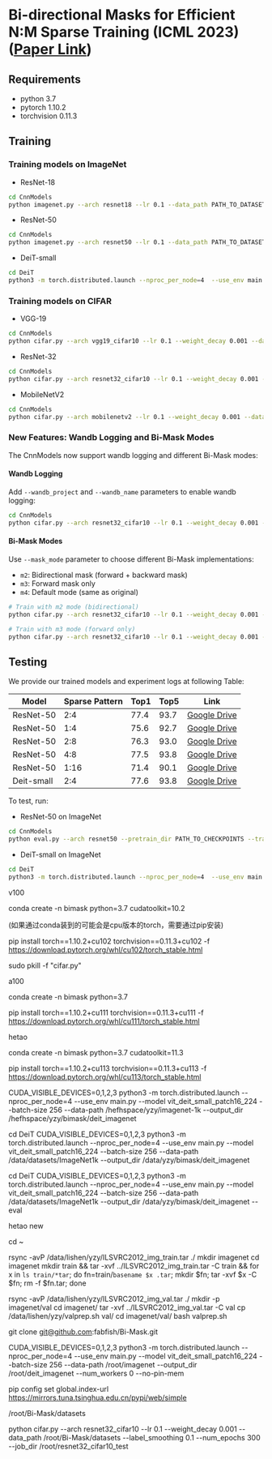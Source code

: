 # Bi-directional Masks for Efficient N:M Sparse Training (ICML 2023) ([Paper Link](https://arxiv.org/abs/2302.06058))

## Requirements

- python 3.7
- pytorch 1.10.2
- torchvision 0.11.3

## Training

### Training models on ImageNet

- ResNet-18

```bash
cd CnnModels
python imagenet.py --arch resnet18 --lr 0.1 --data_path PATH_TO_DATASETS --label_smoothing 0.1 --num_epochs 120 --job_dir PATH_TO_JOB_DIR --iter 100 --greedy_num 100
```

- ResNet-50

```bash
cd CnnModels
python imagenet.py --arch resnet50 --lr 0.1 --data_path PATH_TO_DATASETS --label_smoothing 0.1 --num_epochs 120 --job_dir PATH_TO_JOB_DIR --iter 100 --greedy_num 100
```

- DeiT-small

```bash
cd DeiT
python3 -m torch.distributed.launch --nproc_per_node=4  --use_env main.py --model vit_deit_small_patch16_224 --batch-size 256 --data-path PATH_TO_DATASETS --output_dir PATH_TO_JOB_DIR
```

### Training models on CIFAR

- VGG-19

```bash
cd CnnModels
python cifar.py --arch vgg19_cifar10 --lr 0.1 --weight_decay 0.001 --data_path PATH_TO_DATASETS --label_smoothing 0.1 --num_epochs 300 --job_dir PATH_TO_JOB_DIR
```

- ResNet-32

```bash
cd CnnModels
python cifar.py --arch resnet32_cifar10 --lr 0.1 --weight_decay 0.001 --data_path PATH_TO_DATASETS --label_smoothing 0.1 --num_epochs 300 --job_dir PATH_TO_JOB_DIR
```

- MobileNetV2

```bash
cd CnnModels
python cifar.py --arch mobilenetv2 --lr 0.1 --weight_decay 0.001 --data_path PATH_TO_DATASETS --label_smoothing 0.1 --num_epochs 300 --job_dir PATH_TO_JOB_DIR
```

### New Features: Wandb Logging and Bi-Mask Modes

The CnnModels now support wandb logging and different Bi-Mask modes:

#### Wandb Logging
Add `--wandb_project` and `--wandb_name` parameters to enable wandb logging:

```bash
cd CnnModels
python cifar.py --arch resnet32_cifar10 --lr 0.1 --weight_decay 0.001 --data_path PATH_TO_DATASETS --label_smoothing 0.1 --num_epochs 300 --job_dir PATH_TO_JOB_DIR --wandb_project bimask_cnn --wandb_name resnet32_m2
```

#### Bi-Mask Modes
Use `--mask_mode` parameter to choose different Bi-Mask implementations:

- `m2`: Bidirectional mask (forward + backward mask)
- `m3`: Forward mask only
- `m4`: Default mode (same as original)

```bash
# Train with m2 mode (bidirectional)
python cifar.py --arch resnet32_cifar10 --lr 0.1 --weight_decay 0.001 --data_path PATH_TO_DATASETS --label_smoothing 0.1 --num_epochs 300 --job_dir PATH_TO_JOB_DIR --mask_mode m2 --wandb_project bimask_cnn

# Train with m3 mode (forward only)
python cifar.py --arch resnet32_cifar10 --lr 0.1 --weight_decay 0.001 --data_path PATH_TO_DATASETS --label_smoothing 0.1 --num_epochs 300 --job_dir PATH_TO_JOB_DIR --mask_mode m3 --wandb_project bimask_cnn
```

## Testing

We provide our trained models and experiment logs at following Table:

| Model      | Sparse Pattern | Top1 | Top5 | Link                                                                                                 |
| ---------- | -------------- | ---- | ---- | ---------------------------------------------------------------------------------------------------- |
| ResNet-50  | 2:4            | 77.4 | 93.7 | [Google Drive](https://drive.google.com/drive/folders/1LvUQe1TOhEYE9HF4D9YEOF1uyid8JdlX?usp=share_link) |
| ResNet-50  | 1:4            | 75.6 | 92.7 | [Google Drive](https://drive.google.com/drive/folders/1IVOJFmKIq--hOuZs5fhz2GZT5QY17XCg?usp=share_link) |
| ResNet-50  | 2:8            | 76.3 | 93.0 | [Google Drive](https://drive.google.com/drive/folders/1nlUf5D1sEV48z1I3H5zZp03GVhI-K9-l?usp=share_link) |
| ResNet-50  | 4:8            | 77.5 | 93.8 | [Google Drive](https://drive.google.com/drive/folders/1hlWULurqYExy8sImJTXtAcf9CMEiVJoI?usp=share_link) |
| ResNet-50  | 1:16           | 71.4 | 90.1 | [Google Drive](https://drive.google.com/drive/folders/1LxHqcmN2buPTFuP_QawYre92dx9b8CFe?usp=share_link) |
| Deit-small | 2:4            | 77.6 | 93.8 | [Google Drive](https://drive.google.com/drive/folders/11auZ08_OgPnebfSF7Fp7ASB7YsNcrjZa?usp=sharing)    |

To test, run:

- ResNet-50 on ImageNet

```bash
cd CnnModels
python eval.py --arch resnet50 --pretrain_dir PATH_TO_CHECKPOINTS --train_batch_size 256 --eval_batch_size 256  --label_smoothing 0.1 --data_path PATH_TO_DATASETS
```

- DeiT-small on ImageNet

```bash
cd DeiT
python3 -m torch.distributed.launch --nproc_per_node=4  --use_env main.py --model vit_deit_small_patch16_224 --batch-size 256 --data-path PATH_TO_DATASETS --output_dir PATH_TO_JOB_DIR --resume PATH_TO_CHECKPOINTS --eval
```

v100

conda create -n bimask python=3.7 cudatoolkit=10.2

(如果通过conda装到的可能会是cpu版本的torch，需要通过pip安装)

pip install torch==1.10.2+cu102 torchvision==0.11.3+cu102 -f https://download.pytorch.org/whl/cu102/torch_stable.html

sudo pkill -f "cifar.py"

a100

conda create -n bimask python=3.7

<!-- pip install torch==1.10.2 torchvision==0.11.3 -->


<!-- pip install torch==1.10.2 torchvision==0.11.3 -f https://download.pytorch.org/whl/cu124/torch_stable.html -->


<!-- conda install pytorch==1.10.2 torchvision==0.11.3 cudatoolkit=11.3 -c pytorch -c conda-forge -->

pip install torch==1.10.2+cu111 torchvision==0.11.3+cu111 -f https://download.pytorch.org/whl/cu111/torch_stable.html


hetao

conda create -n bimask python=3.7 cudatoolkit=11.3

pip install torch==1.10.2+cu113 torchvision==0.11.3+cu113 -f https://download.pytorch.org/whl/cu113/torch_stable.html

CUDA_VISIBLE_DEVICES=0,1,2,3 python3 -m torch.distributed.launch --nproc_per_node=4  --use_env main.py --model vit_deit_small_patch16_224 --batch-size 256 --data-path /hefhspace/yzy/imagenet-1k --output_dir /hefhspace/yzy/bimask/deit_imagenet


cd DeiT
CUDA_VISIBLE_DEVICES=0,1,2,3 python3 -m torch.distributed.launch --nproc_per_node=4  --use_env main.py --model vit_deit_small_patch16_224 --batch-size 256 --data-path /data/datasets/ImageNet1k --output_dir /data/yzy/bimask/deit_imagenet

cd DeiT
CUDA_VISIBLE_DEVICES=0,1,2,3 python3 -m torch.distributed.launch --nproc_per_node=4  --use_env main.py --model vit_deit_small_patch16_224 --batch-size 256 --data-path /data/datasets/ImageNet1k --output_dir /data/yzy/bimask/deit_imagenet  --eval

hetao new

cd ~

rsync -avP /data/lishen/yzy/ILSVRC2012_img_train.tar ./
mkdir imagenet
cd imagenet
mkdir train && tar -xvf ../ILSVRC2012_img_train.tar -C train && for x in `ls train/*tar`; do fn=train/`basename $x .tar`; mkdir $fn; tar -xvf $x -C $fn; rm -f $fn.tar; done

rsync -avP /data/lishen/yzy/ILSVRC2012_img_val.tar ./ 
mkdir -p imagenet/val
cd imagenet/
tar -xvf ../ILSVRC2012_img_val.tar -C val
cp /data/lishen/yzy/valprep.sh val/
cd imagenet/val/
bash valprep.sh

git clone git@github.com:fabfish/Bi-Mask.git


CUDA_VISIBLE_DEVICES=0,1,2,3 python3 -m torch.distributed.launch --nproc_per_node=4  --use_env main.py --model vit_deit_small_patch16_224 --batch-size 256 --data-path /root/imagenet --output_dir /root/deit_imagenet --num_workers 0 --no-pin-mem



pip config set global.index-url https://mirrors.tuna.tsinghua.edu.cn/pypi/web/simple

/root/Bi-Mask/datasets

python cifar.py --arch resnet32_cifar10 --lr 0.1 --weight_decay 0.001 --data_path /root/Bi-Mask/datasets --label_smoothing 0.1 --num_epochs 300 --job_dir /root/resnet32_cifar10_test
